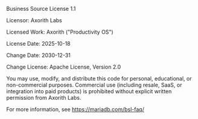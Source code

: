 ﻿Business Source License 1.1

Licensor: Axorith Labs

Licensed Work: Axorith ("Productivity OS")

License Date: 2025-10-18

Change Date: 2030-12-31

Change License: Apache License, Version 2.0

You may use, modify, and distribute this code for personal, educational, or non-commercial purposes.
Commercial use (including resale, SaaS, or integration into paid products) is prohibited without explicit written permission from Axorith Labs.

For more information, see https://mariadb.com/bsl-faq/
